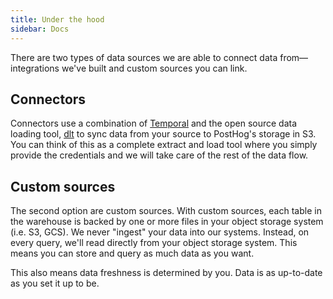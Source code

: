 ```yaml
---
title: Under the hood
sidebar: Docs
---
```


There are two types of data sources we are able to connect data from—integrations we've built and custom sources you can link.

## Connectors

Connectors use a combination of [Temporal](https://temporal.io/) and the open source data loading tool, [dlt](https://dlthub.com/) to sync data from your source to PostHog's storage in S3. You can think of this as a complete extract and load tool where you simply provide the credentials and we will take care of the rest of the data flow.

## Custom sources

The second option are custom sources. With custom sources, each table in the warehouse is backed by one or more files in your object storage system (i.e. S3, GCS). We never "ingest" your data into our systems. Instead, on every query, we'll read directly from your object storage system. This means you can store and query as much data as you want.

This also means data freshness is determined by you. Data is as up-to-date as you set it up to be.